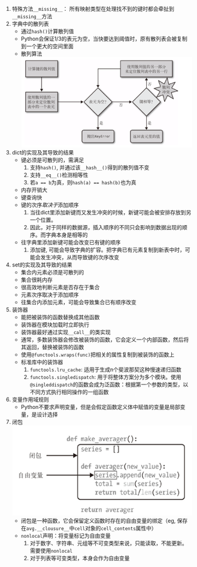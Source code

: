 1. 特殊方法`__missing__`： 所有映射类型在处理找不到的键时都会牵扯到`__missing__`方法
2. 字典中的散列表
    - 通过`hash()`计算散列值
    - Python会保证1/3的表元为空，当快要达到阈值时，原有散列表会被复制到一个更大的空间里面
    - 散列算法
    ![xx](https://github.com/erenming/learn_fluentpython/raw/master/notes/images/WX20190225-224311@2x.png)
3. dict的实现及其导致的结果
    - 键必须是可散列的，需满足
        1. 支持`hash()`, 并通过该`__hash__()`得到的散列值不变
        2. 支持`__eq__()`检测相等性
        3. 若`a == b`为真，则`hash(a) == hash(b)`也为真
    - 内存开销大
    - 键查询快
    - 键的次序*取决于*添加顺序
        1. 当往dict里添加新键而又发生冲突的时候，新键可能会被安排存放到另一个位置。
        2. 因此，对于同样的数据源，插入顺序的不同只会影响到数据出现的顺序。而字典本身是相等的
    - 往字典里添加新键可能会改变已有键的顺序
        1. 添加键, 可能会导致字典的扩容。把字典已有元素复制到新表中时，可能会发生冲突，从而导致键的次序改变
4. set的实现及其导致的结果
    - 集合内元素必须是可散列的
    - 集合很耗内存
    - 很高效地判断元素是否存在于集合
    - 元素次序取决于添加顺序
    - 往集合内添加元素，可能会导致集合已有顺序改变
5. 装饰器
    - 能把被装饰的函数替换成其他函数
    - 装饰器在模块加载时立即执行
    - 装饰器最好通过实现`__call__`的类实现
    - 通常，多数装饰器会修改被装饰的函数，它会定义一个内部函数，然后将其返回，替换被装饰的函数
    - 使用`@functools.wraps(func)`把相关的属性复制到被装饰的函数上
    - 标准库中的装饰器
        1. `functools.lru_cache`: 适用于生成n个斐波那契这种慢速递归函数
        2. `functools.singledispatch`: 用于将整体方案分为多个模块。使用`@singleddispatch`的函数会成为泛函数：根据第一个参数的类型，以不同方式执行相同操作的一组函数
6. 变量作用域规则
    - Python不要求声明变量，但是会假定函数定义体中赋值的变量是局部变量，是设计选择
7. 闭包
    ![xx](https://github.com/erenming/learn_fluentpython/raw/master/notes/images/WX20190226-225004@2x.png)
    - 闭包是一种函数，它会保留定义函数时存在的自由变量的绑定（eg, 保存在`avg.__clousure__`中`cell`对象的`cell_contents`属性中）
    - `nonlocal`声明：将变量标记为自由变量
        1. 对于数字、字符串、元组等不可变类型来说，只能读取，不能更新。需要使用`nonlocal`
        2. 对于列表等可变类型，本身会作为自由变量